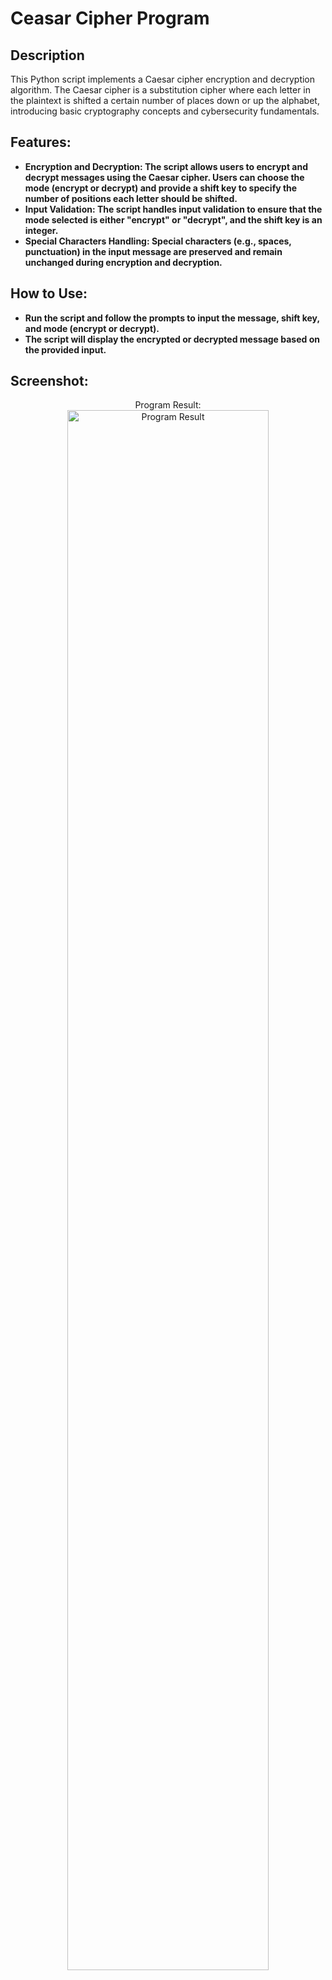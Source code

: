 <h1>Ceasar Cipher Program</h1>


<h2>Description</h2>
This Python script implements a Caesar cipher encryption and decryption algorithm. The Caesar cipher is a substitution cipher where each letter in the plaintext is shifted a certain number of places down or up the alphabet, introducing basic cryptography concepts and cybersecurity fundamentals.
<br />


<h2>Features:</h2>

- <b>Encryption and Decryption: The script allows users to encrypt and decrypt messages using the Caesar cipher. Users can choose the mode (encrypt or decrypt) and provide a shift key to specify the number of positions each letter should be shifted.</b> 
- <b>Input Validation: The script handles input validation to ensure that the mode selected is either "encrypt" or "decrypt", and the shift key is an integer.</b>
- <b>Special Characters Handling: Special characters (e.g., spaces, punctuation) in the input message are preserved and remain unchanged during encryption and decryption.</b>

<h2>How to Use:</h2>

- <b>Run the script and follow the prompts to input the message, shift key, and mode (encrypt or decrypt).</b>
- <b>The script will display the encrypted or decrypted message based on the provided input.</b>

<h2>Screenshot:</h2>

<p align="center">
Program Result: <br/>
<img src="https://i.imgur.com/oHqBff8.png" height="80%" width="80%" alt="Program Result"/>
<br />


<!--
 ```diff
- text in red
+ text in green
! text in orange
# text in gray
@@ text in purple (and bold)@@
```
--!>
